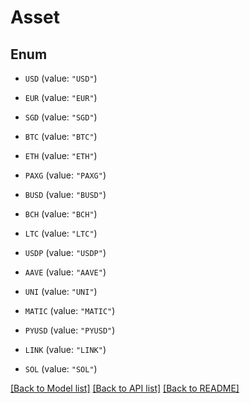 # Asset

## Enum


* `USD` (value: `"USD"`)

* `EUR` (value: `"EUR"`)

* `SGD` (value: `"SGD"`)

* `BTC` (value: `"BTC"`)

* `ETH` (value: `"ETH"`)

* `PAXG` (value: `"PAXG"`)

* `BUSD` (value: `"BUSD"`)

* `BCH` (value: `"BCH"`)

* `LTC` (value: `"LTC"`)

* `USDP` (value: `"USDP"`)

* `AAVE` (value: `"AAVE"`)

* `UNI` (value: `"UNI"`)

* `MATIC` (value: `"MATIC"`)

* `PYUSD` (value: `"PYUSD"`)

* `LINK` (value: `"LINK"`)

* `SOL` (value: `"SOL"`)


[[Back to Model list]](../README.md#documentation-for-models) [[Back to API list]](../README.md#documentation-for-api-endpoints) [[Back to README]](../README.md)


